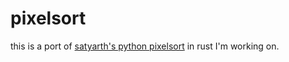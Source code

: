 # pixelsort

this is a port of [satyarth's python pixelsort](https://github.com/satyarth/pixelsort) in rust I'm working on.
